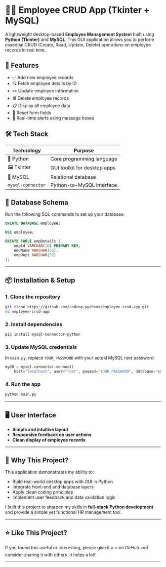 # 🧑‍💼 Employee CRUD App (Tkinter + MySQL)

A lightweight desktop-based **Employee Management System** built using **Python (Tkinter)** and **MySQL**. This GUI application allows you to perform essential CRUD (Create, Read, Update, Delete) operations on employee records in real time.

## 🚀 Features

- ✅ Add new employee records
- 🔍 Fetch employee details by ID
- ✏️ Update employee information
- 🗑️ Delete employee records
- 📋 Display all employee data
- 🔄 Reset form fields
- 🔔 Real-time alerts using message boxes


## 🛠️ Tech Stack

| Technology           | Purpose                        |
|----------------------|---------------------------------|
| 🐍 Python            | Core programming language       |
| 🖼️ Tkinter           | GUI toolkit for desktop apps    |
| 🐬 MySQL             | Relational database             |
| `mysql-connector`   | Python-to-MySQL interface       |


## 🧱 Database Schema

Run the following SQL commands to set up your database:

```sql
CREATE DATABASE employee;

USE employee;

CREATE TABLE empDetails (
    empId VARCHAR(10) PRIMARY KEY,
    empName VARCHAR(50),
    empDept VARCHAR(50)
);
````

---

## 📦 Installation & Setup

### 1. Clone the repository

```bash
git clone https://github.com/coding-pythonx/employee-crud-app.git
cd employee-crud-app
```

### 2. Install dependencies

```bash
pip install mysql-connector-python
```

### 3. Update MySQL credentials

In `main.py`, replace `YOUR_PASSWORD` with your actual MySQL root password:

```python
myDB = mysql.connector.connect(
    host="localhost", user="root", passwd="YOUR_PASSWORD", database="employee")
```

### 4. Run the app

```bash
python main.py
```

---

## 🖥️ User Interface



* **Simple and intuitive layout**
* **Responsive feedback on user actions**
* **Clean display of employee records**

---

## 💼 Why This Project?

This application demonstrates my ability to:

* Build real-world desktop apps with GUI in Python
* Integrate front-end and database layers
* Apply clean coding principles
* Implement user feedback and data validation logic

I built this project to sharpen my skills in **full-stack Python development** and provide a simple yet functional HR management tool.

---

## ⭐ Like This Project?

If you found this useful or interesting, please give it a ⭐ on GitHub and consider sharing it with others. It helps a lot!

---
